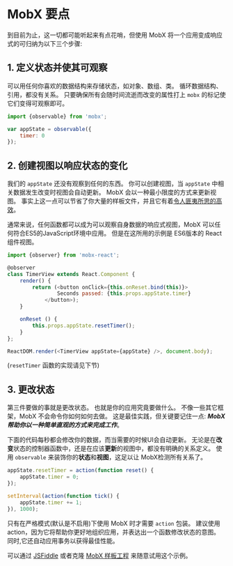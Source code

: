 # MobX 要点

到目前为止，这一切都可能听起来有点花哨，但使用 MobX 将一个应用变成响应式的可归纳为以下三个步骤:

## 1. 定义状态并使其可观察

可以用任何你喜欢的数据结构来存储状态，如对象、数组、类。
循环数据结构、引用，都没有关系。
只要确保所有会随时间流逝而改变的属性打上 `mobx` 的标记使它们变得可观察即可。

```javascript
import {observable} from 'mobx';

var appState = observable({
    timer: 0
});
```

## 2. 创建视图以响应状态的变化

我们的 `appState` 还没有观察到任何的东西。
你可以创建视图，当 `appState` 中相关数据发生改变时视图会自动更新。
MobX 会以一种最小限度的方式来更新视图。
事实上这一点可以节省了你大量的样板文件，并且它有着[令人匪夷所思的高效](https://mendix.com/tech-blog/making-react-reactive-pursuit-high-performing-easily-maintainable-react-apps/)。

通常来说，任何函数都可以成为可以观察自身数据的响应式视图，MobX 可以任何符合ES5的JavaScript环境中应用。
但是在这所用的示例是 ES6版本的 React 组件视图。

```javascript
import {observer} from 'mobx-react';

@observer
class TimerView extends React.Component {
    render() {
        return (<button onClick={this.onReset.bind(this)}>
                Seconds passed: {this.props.appState.timer}
            </button>);
    }

    onReset () {
        this.props.appState.resetTimer();
    }
};

ReactDOM.render(<TimerView appState={appState} />, document.body);
```

(`resetTimer` 函数的实现请见下节)

## 3. 更改状态

第三件要做的事就是更改状态。
也就是你的应用究竟要做什么。
不像一些其它框架，MobX 不会命令你如何如何去做。
这是最佳实践，但关键要记住一点:
***MobX 帮助你以一种简单直观的方式来完成工作***。

下面的代码每秒都会修改你的数据，而当需要的时候UI会自动更新。
无论是在**改变**状态的控制器函数中，还是在应该**更新**的视图中，都没有明确的关系定义。
使用 `observable` 来装饰你的**状态**和**视图**，这足以让 MobX检测所有关系了。



```javascript
appState.resetTimer = action(function reset() {
    appState.timer = 0;
});

setInterval(action(function tick() {
    appState.timer += 1;
}), 1000);
```

只有在严格模式(默认是不启用)下使用 MobX 时才需要 `action` 包装。
建议使用 action，因为它将帮助你更好地组织应用，并表达出一个函数修改状态的意图。
同时,它还自动应用事务以获得最佳性能。

可以通过 [JSFiddle](http://jsfiddle.net/mweststrate/wgbe4guu/) 或者克隆 [MobX 样板工程](https://github.com/mobxjs/mobx-react-boilerplate) 来随意试用这个示例。
